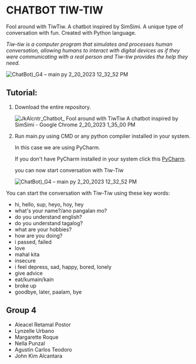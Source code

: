 # CHATBOT TIW-TIW
 Fool around with TiwTiw. A chatbot inspired by SimSimi. A unique type of conversation with fun. Created with Python language.
 
 *Tiw-tiw  is a computer program that simulates and processes human conversation, allowing humans to interact with digital devices as if they were communicating with a real person and Tiw-tiw provides the help they need.*

![ChatBot)_G4 – main py 2_20_2023 12_32_52 PM](https://user-images.githubusercontent.com/114913352/220012268-c014be8e-f77c-458c-805f-b6dd32926dc5.png)

Tutorial:
---------  
 
1. Download the entire repository.

    ![JkAlcntr_Chatbot_ Fool around with TiwTiw  A chatbot inspired by SimSimi  - Google Chrome 2_20_2023 1_35_00 PM](https://user-images.githubusercontent.com/114913352/220017711-817b6ff9-f88f-47ac-8b10-25664cb3983f.png)
    
2. Run main.py using CMD or any python compiler installed in your system.
 
   In this case we are using PyCharm.
    
    If you don't have PyCharm installed in your system click this [PyCharm](https://www.jetbrains.com/pycharm/download/#section=windows).
    
    you can now start conversation with Tiw-Tiw
    
    ![ChatBot)_G4 – main py 2_20_2023 12_32_52 PM](https://user-images.githubusercontent.com/114913352/220018198-97ac08ba-e107-4354-b517-e5ba4f506fda.png)
    
You can start the conversation with Tiw-Tiw using these key words:
 - hi, hello, sup, heyo, hoy, hey
 - what's your name?/ano pangalan mo?
 - do you understand english?
 - do you understand tagalog?
 - what are your hobbies?
 - how are you doing?
 - i passed, failed
 - love
 - mahal kita
 - insecure
 - i feel depress, sad, happy, bored, lonely
 - give advice
 - eat/kumain/kain
 - broke up
 - goodbye, later, paalam, bye
 
Group 4
-------
- Aleacel Retamal Postor
- Lynzelle Urbano
- Margarette Roque
- Nella Punzal
- Agustin Carlos Teodoro
- John Kim Alcantara
